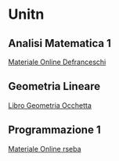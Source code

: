# Unitn

## Analisi Matematica 1
[Materiale Online Defranceschi](http://latemar.science.unitn.it/segue/index.php?&action=site&site=2018Analisi1)

## Geometria Lineare
[Libro Geometria Occhetta](http://www.science.unitn.it/~occhetta/studenti/ganotest.pdf)

## Programmazione 1
[Materiale Online rseba](http://disi.unitn.it/~rseba/DIDATTICA)

